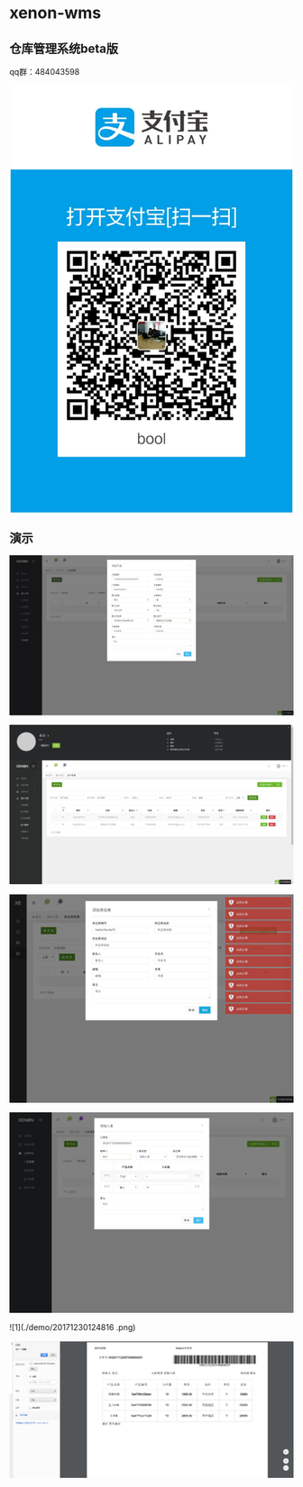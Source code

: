 # xenon-wms

## 仓库管理系统beta版

qq群：484043598
<div  align="center">    
  <img src="./demo/QQ图片20171230143517.jpg" width = "500" alt="图片名称" align=center />
</div>


## 演示

![1](./demo/20171229163116.png)

![1](./demo/20171229163127.png)

![1](./demo/20171229163140.png)

![1](./demo/20171229185301.png)

![1](./demo/20171230124816 .png)

![1](./demo/20171230124819.png)
